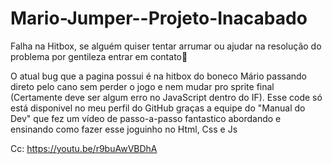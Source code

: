 # Mario-Jumper--Projeto-Inacabado
Falha na Hitbox, se alguém quiser tentar arrumar ou ajudar na resolução do problema por gentileza entrar em contato🍰

O atual bug que a pagina possui é na hitbox do boneco Mário passando direto pelo cano sem perder o jogo e nem mudar pro sprite final (Certamente deve ser algum erro no JavaScript dentro do IF).
Esse code só está disponivel no meu perfil do GitHub graças a equipe do "Manual do Dev" que fez um vídeo de passo-a-passo fantastico abordando e ensinando como fazer esse joguinho no Html, Css e Js

Cc: https://youtu.be/r9buAwVBDhA
